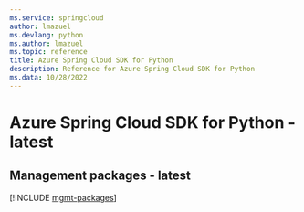 ```yaml
---
ms.service: springcloud
author: lmazuel
ms.devlang: python
ms.author: lmazuel
ms.topic: reference
title: Azure Spring Cloud SDK for Python
description: Reference for Azure Spring Cloud SDK for Python
ms.data: 10/28/2022
---
```

# Azure Spring Cloud SDK for Python - latest

## Management packages - latest
[!INCLUDE [mgmt-packages](spring-cloud-mgmt-index.md)]